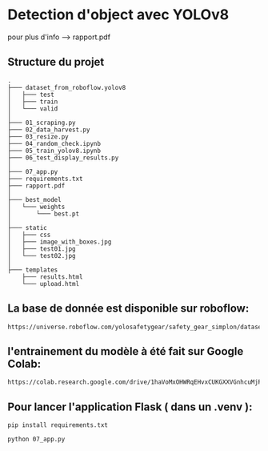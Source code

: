 # Detection d'object avec YOLOv8
pour plus d'info --> rapport.pdf
## Structure du projet
```
.
├─── dataset_from_roboflow.yolov8
│   ├─── test
│   ├─── train
│   └─── valid
│
├─── 01_scraping.py
├─── 02_data_harvest.py
├─── 03_resize.py
├─── 04_random_check.ipynb
├─── 05_train_yolov8.ipynb
├─── 06_test_display_results.py
│
├─── 07_app.py
├─── requirements.txt
├─── rapport.pdf
│
├─── best_model
│   └─── weights
│       └─── best.pt
│
├─── static
│   ├─── css
│   ├─── image_with_boxes.jpg
│   ├─── test01.jpg
│   └─── test02.jpg
│
├─── templates
    ├─── results.html
    └─── upload.html
```

## La base de donnée est disponible sur roboflow:
 ```
https://universe.roboflow.com/yolosafetygear/safety_gear_simplon/dataset/3
 ```

## l'entrainement du modèle à été fait sur Google Colab:
 ```
 https://colab.research.google.com/drive/1haVoMxOHWRqEHvxCUKGXXVGnhcuMjPEo
 ```

## Pour lancer l'application Flask ( dans un .venv ):

```
pip install requirements.txt
```

```
python 07_app.py
```

